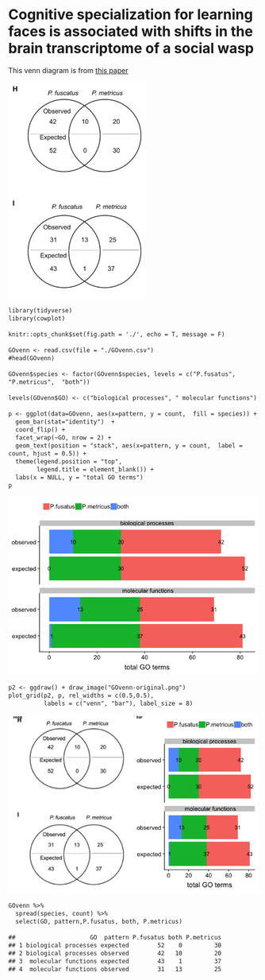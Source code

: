 Cognitive specialization for learning faces is associated with shifts in the brain transcriptome of a social wasp
=================================================================================================================

This venn diagram is from [this
paper](http://jeb.biologists.org/content/220/12/2149)

![](GOvenn-original.png)

    library(tidyverse)
    library(cowplot)

    knitr::opts_chunk$set(fig.path = './', echo = T, message = F)

    GOvenn <- read.csv(file = "./GOvenn.csv")
    #head(GOvenn)

    GOvenn$species <- factor(GOvenn$species, levels = c("P.fusatus", "P.metricus",  "both"))

    levels(GOvenn$GO) <- c("biological processes", " molecular functions")

    p <- ggplot(data=GOvenn, aes(x=pattern, y = count,  fill = species)) + 
      geom_bar(stat="identity")  + 
      coord_flip() +
      facet_wrap(~GO, nrow = 2) +
      geom_text(position = "stack", aes(x=pattern, y = count,  label = count, hjust = 0.5)) +
      theme(legend.position = "top",
            legend.title = element_blank()) +
      labs(x = NULL, y = "total GO terms")
    p

![](./GOvenn-alt-1.png)

    p2 <- ggdraw() + draw_image("GOvenn-original.png")
    plot_grid(p2, p, rel_widths = c(0.5,0.5),
              labels = c("venn", "bar"), label_size = 8)

![](./toth-original-alt-1.png)

    GOvenn %>%
      spread(species, count) %>%
      select(GO, pattern,P.fusatus, both, P.metricus)

    ##                     GO  pattern P.fusatus both P.metricus
    ## 1 biological processes expected        52    0         30
    ## 2 biological processes observed        42   10         20
    ## 3  molecular functions expected        43    1         37
    ## 4  molecular functions observed        31   13         25
